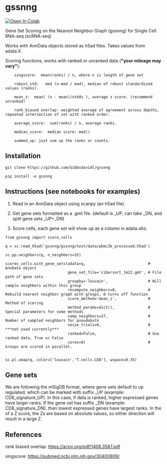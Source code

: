 # gssnng

[![Open In Colab](https://colab.research.google.com/assets/colab-badge.svg)](https://colab.research.google.com/github/Gibbsdavidl/gssnng/blob/main/notebooks/gssnng_quick_start.ipynb)


Gene Set Scoring on the Nearest Neighbor Graph (gssnng) for Single Cell RNA-seq (scRNA-seq)

Works with AnnData objects stored as h5ad files. Takes values from adata.X.

Scoring functions, works with ranked or unranked data (**"your mileage may vary"**):
```
    singscore:  mean(ranks) / n, where n is length of gene set
    
    robust_std:   med (x-med / mad), median of robust standardized values (ranks).
    
    mean_z:  mean( (x - mean)/stddv ), average z score. (recommend unranked)
    
    rank_biased_overlap: weighted average of agreement across depths, repeated intersection of set with ranked order.
    
    average_score:  sum(ranks) / n, average ranks.     
    
    median_score:  median score: med()
    
    summed_up: just sum up the ranks or counts.
```

## Installation

```
git clone https://github.com/Gibbsdavidl/gssnng

pip install -e gssnng
```

## Instructions (see notebooks for examples)

1. Read in an AnnData object using scanpy (an h5ad file).

2. Get gene sets formatted as a .gmt file. (default is _UP, can take _DN, and split gene sets _UP+_DN)

3. Score cells, each gene set will show up as a column in adata.obs.

```
from gssnng import score_cells

q = sc.read_h5ad('gssnng/gssnng/test/data/pbmc3k_processed.h5ad')

sc.pp.neighbors(q, n_neighbors=32)

scores_cells.with_gene_sets(adata=q,                            # AnnData object
                            gene_set_file='cibersort_lm22.gmt', # File path of gene sets
                            groupby='louvain',                  # Will sample neighbors within this group
                            recompute_neighbors=0,              # Rebuild nearest neighbor graph with groups, 0 turns off function
                            score_method='mean_z',              # Method of scoring
                            method_params=dict(),               # Special parameters for some methods 
                            samp_neighbors=27,                  # Number of sampled neighbors for pseudobulk
                            noise_trials=0,                     # ***not used currently***
                            ranked=False,                       # Use ranked data, True or False
                            cores=8)                            # Groups are scored in parallel.
    

sc.pl.umap(q, color=['louvain','T.cells.CD8'], wspace=0.35)
```

## Gene sets

We are following the mSigDB format, where gene sets default to up regulated, which can be marked with suffix _UP
(example: CD8_signature_UP).  In this case, if data is ranked, higher expressed genes have larger ranks. If the 
gene set has suffix _DN (example: CD8_signature_DN), then lowest expressed genes have largest ranks. In the 
of a Z score, the Zs are based on absolute values, so either direction will result in a large Z.

## References

rank biased overlap:  https://arxiv.org/pdf/1408.3587.pdf

singscore:  https://pubmed.ncbi.nlm.nih.gov/30400809/

